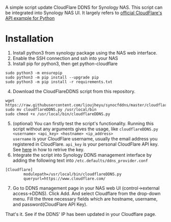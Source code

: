 A simple script update CloudFlare DDNS for Synology NAS. This script can be
integrated into Synology NAS UI. It largely refers to
[official CloudFlare's API example for Python](https://raw.githubusercontent.com/cloudflare/python-cloudflare/master/examples/example_update_dynamic_dns.py)

# Installation

1.  Install python3 from synology package using the NAS web interface.
2.  Enable the SSH connection and ssh into your NAS
3.  Install pip for python3, then get python-cloudflare

```
sudo python3 -m ensurepip
sudo python3 -m pip install --upgrade pip
sudo python3 -m pip install -r requirements.txt
```

4.  Download the CloudFlareDDNS script from this repository.

```
wget https://raw.githubusercontent.com/lioujheyu/synocfddns/master/cloudflareDDNS.py
sudo mv cloudflareDDNS.py /usr/local/bin
sudo chmod +x /usr/local/bin/cloudflareDDNS.py
```

5.  (optional) You can firstly test the script's functionality. Running this
    script without any arguments gives the usage, like
    `cloudflareDDNS.py <username> <api_key> <hostname> <ip_address>`  
    `username` is your CloudFlare username, usually the email address you
    registered in CloudFlare. `api_key` is your personal CloudFlare API key. See
    [here](https://support.cloudflare.com/hc/en-us/articles/200167836-Where-do-I-find-my-Cloudflare-API-key-)
    in how to retrive the key.
6.  Integrate the script into Synology DDNS management interface by adding the
    following text into `/etc.defaults/ddns_provider.conf`

```
[Cloudflare]
        modulepath=/usr/local/bin/cloudflareDDNS.py
        queryurl=https://www.cloudflare.com/
```

7.  Go to DDNS management page in your NAS web UI (control->external
    access->DDNS). Click Add. And select Cloudflare from the drop-down menu.
    Fill the three necessary fields which are hostname, username, and
    password(CloudFlare API Key).

That's it. See if the DDNS' IP has been updated in your Cloudflare page.
